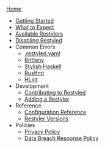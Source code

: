 [Home](https://github.com/restyled-io/restyled.io/wiki/)

- [Getting Started](https://github.com/restyled-io/restyled.io/wiki/Getting-Started)
- [What to Expect](https://github.com/restyled-io/restyled.io/wiki/What-to-Expect)
- [Available Restylers](https://github.com/restyled-io/restyled.io/wiki/Available-Restylers)
- [Disabling Restyled](https://github.com/restyled-io/restyled.io/wiki/Disabling-Restyled)
- Common Errors
  - [.restyled.yaml](https://github.com/restyled-io/restyled.io/wiki/Common-Errors:-.restyled.yaml)
  - [Brittany](https://github.com/restyled-io/restyled.io/wiki/Common-Errors:-Brittany)
  - [Stylish Haskell](https://github.com/restyled-io/restyled.io/wiki/Common-Errors:-Stylish-Haskell)
  - [Rustfmt](https://github.com/restyled-io/restyled.io/wiki/Common-Errors:-Rustfmt)
  - [HLint](https://github.com/restyled-io/restyled.io/wiki/Common-Errors:-HLint)
- Development
  - [Contributing to Restyled](https://github.com/restyled-io/restyled.io/wiki/Contributing-to-Restyled)
  - [Adding a Restyler](https://github.com/restyled-io/restyled.io/wiki/Adding-a-Restyler)
- Reference
  - [Configuration Reference](https://github.com/restyled-io/restyled.io/wiki/Configuration-Reference)
  - [Restyler Versions](https://github.com/restyled-io/restyled.io/wiki/Restyler-Versions)
- Policies
  - [Privacy Policy](https://github.com/restyled-io/restyled.io/wiki/Privacy-Policy)
  - [Data Breach Response Policy](https://github.com/restyled-io/restyled.io/wiki/Data-Breach-Response-Policy)
